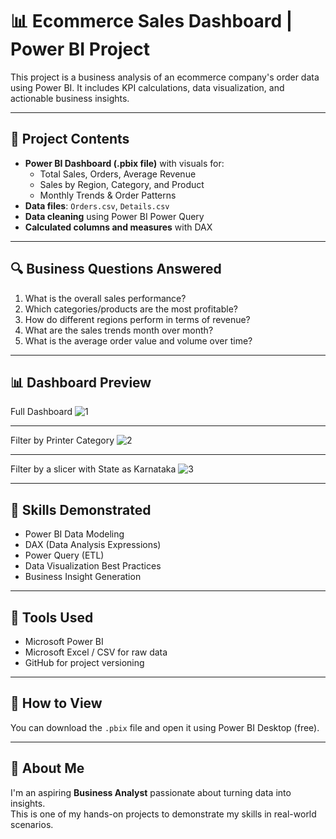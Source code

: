 # 📊 Ecommerce Sales Dashboard | Power BI Project

This project is a business analysis of an ecommerce company's order data using Power BI. It includes KPI calculations, data visualization, and actionable business insights.

---

## 📁 Project Contents

- **Power BI Dashboard (.pbix file)** with visuals for:
  - Total Sales, Orders, Average Revenue
  - Sales by Region, Category, and Product
  - Monthly Trends & Order Patterns
- **Data files**: `Orders.csv`, `Details.csv`
- **Data cleaning** using Power BI Power Query
- **Calculated columns and measures** with DAX

---

## 🔍 Business Questions Answered

1. What is the overall sales performance?
2. Which categories/products are the most profitable?
3. How do different regions perform in terms of revenue?
4. What are the sales trends month over month?
5. What is the average order value and volume over time?

---

## 📊 Dashboard Preview

Full Dashboard
![1](https://github.com/user-attachments/assets/4240aed4-fc24-4280-8464-792d7867e48d)

---
Filter by Printer Category
![2](https://github.com/user-attachments/assets/6a9837d4-02b1-4acd-908c-3a613bc6de5b)

---
Filter by a slicer with State as Karnataka
![3](https://github.com/user-attachments/assets/df138348-d91f-4a59-9a86-16f334865892)

---

## 💼 Skills Demonstrated

- Power BI Data Modeling
- DAX (Data Analysis Expressions)
- Power Query (ETL)
- Data Visualization Best Practices
- Business Insight Generation

---

## 🧠 Tools Used

- Microsoft Power BI
- Microsoft Excel / CSV for raw data
- GitHub for project versioning

---

## 📌 How to View

You can download the `.pbix` file and open it using Power BI Desktop (free).

---

## 🙋 About Me

I'm an aspiring **Business Analyst** passionate about turning data into insights.  
This is one of my hands-on projects to demonstrate my skills in real-world scenarios.

